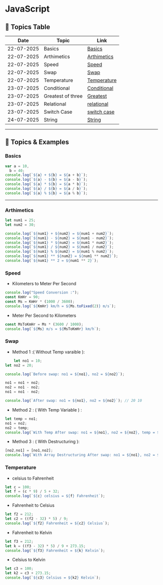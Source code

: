 # JavaScript 


## 📅 Topics Table

| Date       | Topic                        | Link                          |
|------------|------------------------------|-------------------------------|
| 22-07-2025 | Basics                       | [Basics](#basics)             |
| 22-07-2025 | Arthimetics                  | [Arthimetics](#arthimetics)   |
| 22-07-2025 | Speed                        | [Speed](#speed)               |
| 22-07-2025 | Swap                         | [Swap](#swap)                 |
| 22-07-2025 | Temperature                  | [Temperature](#temperature)   |
| 23-07-2025 | Conditional                  | [Conditional](#conditional)   |
| 23-07-2025 | Greatest of three            | [Greatest](#greatest)         |
| 23-07-2025 | Relational                   | [relational](#relational)     | 
| 23-07-2025 | Switch Case                  | [switch case](#switchCase)    |
| 24-07-2025 | String                       | [String](#string)             |

---

## 📘 Topics & Examples

### Basics
```js
var a = 10,
  b = 40;
console.log(`${a} + ${b} = ${a + b}`);
console.log(`${a} - ${b} = ${a - b}`);
console.log(`${a} * ${b} = ${a * b}`);
console.log(`${a} / ${b} = ${a / b}`);
console.log(`${a} % ${b} = ${a % b}`);
```
---
### Arthimetics

```js
let num1 = 25;
let num2 = 30;

console.log(`${num1} + ${num2} = ${num1 + num2}`);
console.log(`${num1} - ${num2} = ${num1 - num2}`);
console.log(`${num1} * ${num2} = ${num1 * num2}`);
console.log(`${num1} / ${num2} = ${num1 / num2}`);
console.log(`${num1} % ${num2} = ${num1 % num2}`);
console.log(`${num1} ** ${num2} = ${num1 ** num2}`);
console.log(`${num1} ** 2 = ${num1 ** 2}`);
```

### Speed
  - Kilometers to Meter Per Second
```js
console.log("Speed Conversion :");
const KmHr = 90;
const Ms = KmHr * (1000 / 3600);
console.log(`${KmHr} km/h = ${Ms.toFixed(2)} m/s`);
```
 - Meter Per Second to Kilometers
```js
const MsToKmHr = Ms * (3600 / 1000);
console.log(`${Ms} m/s = ${MsToKmHr} km/h`);

```
### Swap
 - Method 1 :( Without Temp varaible ): 
```js
    let no1 = 10;
let no2 = 20;

console.log(`Before swap: no1 = ${no1}, no2 = ${no2}`);

no1 = no1 + no2;
no2 = no1 - no2;
no1 = no1 - no2;

console.log(`After swap: no1 = ${no1}, no2 = ${no2}`); // 20 10
```
  - Method 2 : ( With Temp Variable ) :
```js 
let temp = no1;
no1 = no2;
no2 = temp;
console.log(`With Temp After swap: no1 = ${no1}, no2 = ${no2}, temp = ${temp}`);
```
  - Method 3 : ( With Destructuring ):
```js
[no2,no1] = [no1,no2];
console.log(`With Array Destructuring After swap: no1 = ${no1}, no2 = ${no2}`);
```
### Temperature
 - celsius to Fahrenheit
```js
let c = 100;
let f = (c * 9) / 5 + 32;
console.log(`${c} celsius = ${f} Fahrenheit`);
```
 -  Fahrenheit to Celsius
```js
let f2 = 212;
let c2 = ((f2 - 32) * 5) / 9;
console.log(`${f2} Fahrenheit = ${c2} Celsius`);
```
 - Fahrenheit to Kelvin
```js 
let f3 = 212;
let k = ((f3 - 32) * 5) / 9 + 273.15;
console.log(`${f3} Fahrenheit = ${k} Kelvin`);
```
 - Celsius to Kelvin
```js 
let c3 = 100;
let k2 = c3 + 273.15;
console.log(`${c3} Celsius = ${k2} Kelvin`);
```
